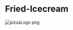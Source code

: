 # Fried-Icecream
![pizzaLogo png](https://github.com/ShamshabadAnusha/Fried-Icecream/assets/139652362/070d2ac5-59c3-4542-8f4f-aa834a3fd18b)
